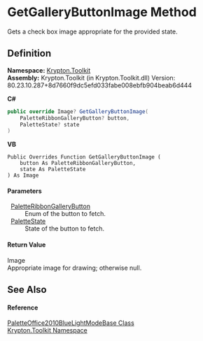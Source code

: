 # GetGalleryButtonImage Method


Gets a check box image appropriate for the provided state.



## Definition
**Namespace:** <a href="79d2eac2-21f4-54ff-7552-b20c33c30600.md">Krypton.Toolkit</a>  
**Assembly:** Krypton.Toolkit (in Krypton.Toolkit.dll) Version: 80.23.10.287+8d7660f9dc5efd033fabe008ebfb904beab6d444

**C#**
``` C#
public override Image? GetGalleryButtonImage(
	PaletteRibbonGalleryButton? button,
	PaletteState? state
)
```
**VB**
``` VB
Public Overrides Function GetGalleryButtonImage ( 
	button As PaletteRibbonGalleryButton,
	state As PaletteState
) As Image
```



#### Parameters
<dl><dt>  <a href="102f93d5-5bec-7af8-ce9e-e1ea41101d1a.md">PaletteRibbonGalleryButton</a></dt><dd>Enum of the button to fetch.</dd><dt>  <a href="93e626cd-00cf-240e-06c6-ab4d47e982ba.md">PaletteState</a></dt><dd>State of the button to fetch.</dd></dl>

#### Return Value
Image  
Appropriate image for drawing; otherwise null.

## See Also


#### Reference
<a href="a32033b4-2b2f-7da0-7b7b-0fe9b0fb4f77.md">PaletteOffice2010BlueLightModeBase Class</a>  
<a href="79d2eac2-21f4-54ff-7552-b20c33c30600.md">Krypton.Toolkit Namespace</a>  
